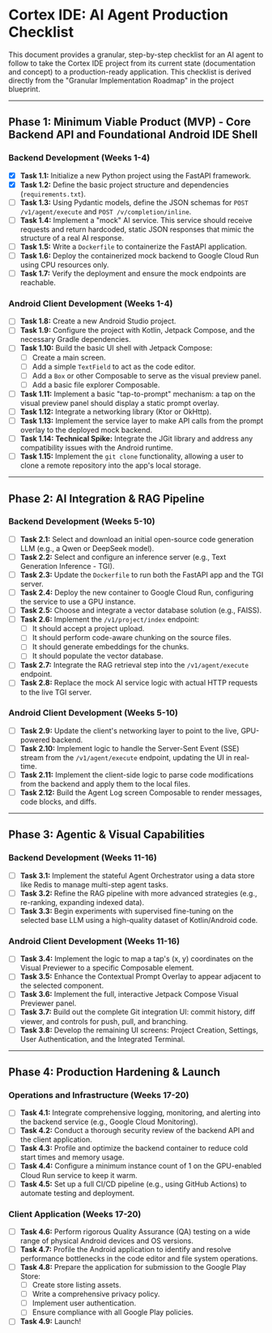 # Cortex IDE: AI Agent Production Checklist

This document provides a granular, step-by-step checklist for an AI agent to follow to take the Cortex IDE project from its current state (documentation and concept) to a production-ready application. This checklist is derived directly from the "Granular Implementation Roadmap" in the project blueprint.

---

## **Phase 1: Minimum Viable Product (MVP) - Core Backend API and Foundational Android IDE Shell**

### Backend Development (Weeks 1-4)
- [x] **Task 1.1:** Initialize a new Python project using the FastAPI framework.
- [x] **Task 1.2:** Define the basic project structure and dependencies (`requirements.txt`).
- [ ] **Task 1.3:** Using Pydantic models, define the JSON schemas for `POST /v1/agent/execute` and `POST /v/completion/inline`.
- [ ] **Task 1.4:** Implement a "mock" AI service. This service should receive requests and return hardcoded, static JSON responses that mimic the structure of a real AI response.
- [ ] **Task 1.5:** Write a `Dockerfile` to containerize the FastAPI application.
- [ ] **Task 1.6:** Deploy the containerized mock backend to Google Cloud Run using CPU resources only.
- [ ] **Task 1.7:** Verify the deployment and ensure the mock endpoints are reachable.

### Android Client Development (Weeks 1-4)
- [ ] **Task 1.8:** Create a new Android Studio project.
- [ ] **Task 1.9:** Configure the project with Kotlin, Jetpack Compose, and the necessary Gradle dependencies.
- [ ] **Task 1.10:** Build the basic UI shell with Jetpack Compose:
    - [ ] Create a main screen.
    - [ ] Add a simple `TextField` to act as the code editor.
    - [ ] Add a `Box` or other Composable to serve as the visual preview panel.
    - [ ] Add a basic file explorer Composable.
- [ ] **Task 1.11:** Implement a basic "tap-to-prompt" mechanism: a tap on the visual preview panel should display a static prompt overlay.
- [ ] **Task 1.12:** Integrate a networking library (Ktor or OkHttp).
- [ ] **Task 1.13:** Implement the service layer to make API calls from the prompt overlay to the deployed mock backend.
- [ ] **Task 1.14:** **Technical Spike:** Integrate the JGit library and address any compatibility issues with the Android runtime.
- [ ] **Task 1.15:** Implement the `git clone` functionality, allowing a user to clone a remote repository into the app's local storage.

---

## **Phase 2: AI Integration & RAG Pipeline**

### Backend Development (Weeks 5-10)
- [ ] **Task 2.1:** Select and download an initial open-source code generation LLM (e.g., a Qwen or DeepSeek model).
- [ ] **Task 2.2:** Select and configure an inference server (e.g., Text Generation Inference - TGI).
- [ ] **Task 2.3:** Update the `Dockerfile` to run both the FastAPI app and the TGI server.
- [ ] **Task 2.4:** Deploy the new container to Google Cloud Run, configuring the service to use a GPU instance.
- [ ] **Task 2.5:** Choose and integrate a vector database solution (e.g., FAISS).
- [ ] **Task 2.6:** Implement the `/v1/project/index` endpoint:
    - [ ] It should accept a project upload.
    - [ ] It should perform code-aware chunking on the source files.
    - [ ] It should generate embeddings for the chunks.
    - [ ] It should populate the vector database.
- [ ] **Task 2.7:** Integrate the RAG retrieval step into the `/v1/agent/execute` endpoint.
- [ ] **Task 2.8:** Replace the mock AI service logic with actual HTTP requests to the live TGI server.

### Android Client Development (Weeks 5-10)
- [ ] **Task 2.9:** Update the client's networking layer to point to the live, GPU-powered backend.
- [ ] **Task 2.10:** Implement logic to handle the Server-Sent Event (SSE) stream from the `/v1/agent/execute` endpoint, updating the UI in real-time.
- [ ] **Task 2.11:** Implement the client-side logic to parse code modifications from the backend and apply them to the local files.
- [ ] **Task 2.12:** Build the Agent Log screen Composable to render messages, code blocks, and diffs.

---

## **Phase 3: Agentic & Visual Capabilities**

### Backend Development (Weeks 11-16)
- [ ] **Task 3.1:** Implement the stateful Agent Orchestrator using a data store like Redis to manage multi-step agent tasks.
- [ ] **Task 3.2:** Refine the RAG pipeline with more advanced strategies (e.g., re-ranking, expanding indexed data).
- [ ] **Task 3.3:** Begin experiments with supervised fine-tuning on the selected base LLM using a high-quality dataset of Kotlin/Android code.

### Android Client Development (Weeks 11-16)
- [ ] **Task 3.4:** Implement the logic to map a tap's (x, y) coordinates on the Visual Previewer to a specific Composable element.
- [ ] **Task 3.5:** Enhance the Contextual Prompt Overlay to appear adjacent to the selected component.
- [ ] **Task 3.6:** Implement the full, interactive Jetpack Compose Visual Previewer panel.
- [ ] **Task 3.7:** Build out the complete Git integration UI: commit history, diff viewer, and controls for push, pull, and branching.
- [ ] **Task 3.8:** Develop the remaining UI screens: Project Creation, Settings, User Authentication, and the Integrated Terminal.

---

## **Phase 4: Production Hardening & Launch**

### Operations and Infrastructure (Weeks 17-20)
- [ ] **Task 4.1:** Integrate comprehensive logging, monitoring, and alerting into the backend service (e.g., Google Cloud Monitoring).
- [ ] **Task 4.2:** Conduct a thorough security review of the backend API and the client application.
- [ ] **Task 4.3:** Profile and optimize the backend container to reduce cold start times and memory usage.
- [ ] **Task 4.4:** Configure a minimum instance count of 1 on the GPU-enabled Cloud Run service to keep it warm.
- [ ] **Task 4.5:** Set up a full CI/CD pipeline (e.g., using GitHub Actions) to automate testing and deployment.

### Client Application (Weeks 17-20)
- [ ] **Task 4.6:** Perform rigorous Quality Assurance (QA) testing on a wide range of physical Android devices and OS versions.
- [ ] **Task 4.7:** Profile the Android application to identify and resolve performance bottlenecks in the code editor and file system operations.
- [ ] **Task 4.8:** Prepare the application for submission to the Google Play Store:
    - [ ] Create store listing assets.
    - [ ] Write a comprehensive privacy policy.
    - [ ] Implement user authentication.
    - [ ] Ensure compliance with all Google Play policies.
- [ ] **Task 4.9:** Launch!
